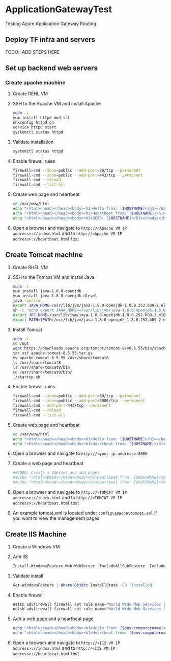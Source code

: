 # ApplicationGatewayTest

Testing Azure Application Gateway Routing

## Deploy TF infra and servers

TODO:: ADD STEPS HERE

## Set up backend web servers

### Create apache machine

1. Create REHL VM
1. SSH to the Apache VM and install Apache

   ```bash
   sudo -i
   yum install httpd mod_ssl
   chkconfig httpd on
   service httpd start
   systemctl status httpd
   ```

1. Validate installation

   ```bash
   systemctl status httpd
   ```

1. Enable firewall rules

   ```bash
   firewall-cmd --zone=public --add-port=80/tcp --permanent
   firewall-cmd --zone=public --add-port=443/tcp --permanent
   firewall-cmd --reload
   firewall-cmd --list-all
   ```

1. Create web page and heartbeat

   ```bash
   cd /var/www/html
   echo "<html><head></head><body><h1>Hello from: [$HOSTNAME]</h1></body></html>" > index.html
   echo "<html><head></head><body><h1>Heartbeat from: [$HOSTNAME]</h1></body></html>" > heartbeat.html
   echo "<html><head></head><body><h1>DEAD: [$HOSTNAME]</h1></body></html>" > badheartbeat.html
   ```

1. Open a browser and navigate to `http://<Apache VM IP address>://index.html` and to `http://<Apache VM IP address>://heartbeat.html` test

## Create Tomcat machine

1. Create RHEL VM
1. SSH to the Tomcat VM and install Java

   ```bash
   sudo -i
   yum install java-1.8.0-openjdk
   yum install java-1.8.0-openjdk-dlevel
   java -version
   export JAVA_HOME=/usr/lib/jvm/java-1.8.0-openjdk-1.8.0.252.b09-2.el8_1.x86_64
   sh -c "echo export JAVA_HOME==/usr/lib/jvm/java-1.8.0-openjdk-1.8.0.252.b09-2.el8_1.x86_64 >> /etc/environment"
   export JRE_HOME=/usr/lib/jvm/java-1.8.0-openjdk-1.8.0.252.b09-2.el8_1.x86_64/jre
   export PATH=$PATH:/usr/lib/jvm/java-1.8.0-openjdk-1.8.0.252.b09-2.el8_1.x86_64/bin:/usr/lib/jvm/java-1.8.0-openjdk-1.8.0.252.b09-2.el8_1.x86_64/jre/bin
   ```

1. Install Tomcat

   ```bash
   sudo -i
   cd /opt
   wget https://downloads.apache.org/tomcat/tomcat-8/v8.5.55/bin/apache-tomcat-8.5.55.tar.gz
   tar xzf apache-tomcat-8.5.55.tar.gz
   mv apache-tomcat-8.5.55 /usr/share/tomcat8
   ls /usr/share/tomcat8
   ls /usr/share/tomcat8/bin
   cd /usr/share/tomcat8/bin/
   ./startup.sh
   ```

1. Enable firewall rules

   ```bash
   firewall-cmd --zone=public --add-port=80/tcp --permanent
   firewall-cmd --zone=public --add-port=8080/tcp --permanent
   firewall-cmd --add-port=443/tcp --permanent
   firewall-cmd --reload
   firewall-cmd --list-all
   ```

1. Create web page and heartbeat

   ```bash
   cd /var/www/html
   echo "<html><head></head><body><h1>Hello from: [$HOSTNAME]</h1></body></html>" > index.html
   echo "<html><head></head><body><h1>Heartbeat from: [$HOSTNAME]</h1></body></html>" > heartbeat.html
   ```

1. Open a browser and navigate to `http://<your-ip-address>:8080`

1. Create a web page and heartbeat

   ```bash
   ##TODO: Create a VServer and add pages
   ##echo "<html><head></head><body><h1>Heartbeat from: [$HOSTNAME]</h1></body></html>" > index.html
   ##echo "<html><head></head><body><h1>Heartbeat from: [$HOSTNAME]</h1></body></html>" > heartbeat.html
   ```

1. Open a browser and navigate to `http://<TOMCAT VM IP address>://index.html` and to `http://<TOMCAT VM IP address>://heartbeat.html` test

1. An example tomcat.xml is located under `config\apache\tomcat.xml` if you want to view the management pages

## Create IIS Machine

1. Create a Windows VM
1. Add IIS

   ```powershell
   Install-WindowsFeature Web-WebServer -IncludeAllSubFeature -IncludeManagementTools
   ```

1. Validate install

   ```powershell
   Get-WindowsFeature | Where-Object InstallState -EQ 'Installed'

   ```

1. Enable firewall

   ```powershell
   netsh advfirewall firewall set rule name="World Wide Web Services (HTTP Traffic-In)" new enable=yes
   netsh advfirewall firewall set rule name="World Wide Web Services (HTTPS Traffic-In)" new enable=yes
   ```

1. Add a web page and a heartbeat page

   ```powershell
   echo "<html><head></head><body><h1>Hello from: [$env:computername]</h1></body></html>" > C:\inetpub\wwwroot\index.html
   echo "<html><head></head><body><h1>Heartbeat from: [$env:computername]</h1></body></html>" > C:\inetpub\wwwroot\heartbeat.html
   ```

1. Open a browser and navigate to `http://<IIS VM IP address>://index.html` and to `http://<IIS VM IP address>://heartbeat.html` test
